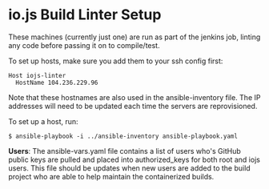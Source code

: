 # io.js Build Linter Setup

These machines (currently just one) are run as part of the jenkins job,
linting any code before passing it on to compile/test.

To set up hosts, make sure you add them to your ssh config first:
```
Host iojs-linter
  HostName 104.236.229.96
```

Note that these hostnames are also used in the ansible-inventory file. The IP addresses will need to be updated each time the servers are reprovisioned.

To set up a host, run:

```text
$ ansible-playbook -i ../ansible-inventory ansible-playbook.yaml
```

**Users**: The ansible-vars.yaml file contains a list of users who's GitHub public keys are pulled and placed into
authorized_keys for both root and iojs users. This file should be updates when new users are added to the build project
who are able to help maintain the containerized builds.
